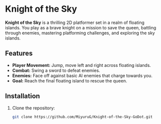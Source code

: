 # Knight of the Sky

**Knight of the Sky** is a thrilling 2D platformer set in a realm of floating islands. You play as a brave knight on a mission to save the queen, battling through enemies, mastering platforming challenges, and exploring the sky islands.

## Features

- **Player Movement:** Jump, move left and right across floating islands.
- **Combat:** Swing a sword to defeat enemies.
- **Enemies:** Face off against basic AI enemies that charge towards you.
- **Goal:** Reach the final floating island to rescue the queen.

## Installation

1. Clone the repository:
   ```bash
   git clone https://github.com/MiyuruG/Knight-of-the-Sky-GoDot.git
